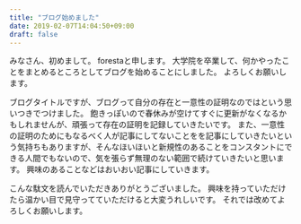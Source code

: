 ```yaml
---
title: "ブログ始めました"
date: 2019-02-07T14:04:50+09:00
draft: false
---
```


みなさん、初めまして。
forestaと申します。
大学院を卒業して、何かやったことをまとめるところとしてブログを始めることにしました。
よろしくお願いします。
<!--more-->

ブログタイトルですが、ブログって自分の存在と一意性の証明なのではという思いつきでつけました。
飽きっぽいので春休みが空けてすぐに更新がなくなるかもしれませんが、頑張って存在の証明を記録していきたいです。
また、一意性の証明のためにもなるべく人が記事にしてないことをを記事にしていきたいという気持ちもありますが、そんなほいほいと新規性のあることをコンスタントにできる人間でもないので、気を張らず無理のない範囲で続けていきたいと思います。
興味のあることなどはおいおい記事にしていきます。

こんな駄文を読んでいただきありがとうございました。
興味を持っていただけたら温かい目で見守ってていただけると大変うれしいです。
それでは改めてよろしくお願いします。
